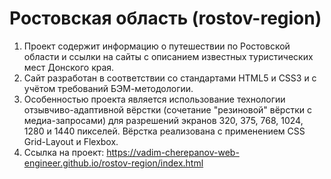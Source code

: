 # Ростовская область (rostov-region)
1. Проект содержит информацию о путешествии по Ростовской области и ссылки на сайты с описанием известных туристических мест Донского края.
2. Сайт разработан в соответствии со стандартами HTML5 и CSS3 и с учётом требований БЭМ-методологии.
3. Особенностью проекта является использование технологии отзывчиво-адаптивной вёрстки (сочетание "резиновой" вёрстки с медиа-запросами) для разрешений экранов 320, 375, 768, 1024, 1280 и 1440 пикселей. Вёрстка реализована с применением CSS Grid-Layout и Flexbox.
4. Ссылка на проект: https://vadim-cherepanov-web-engineer.github.io/rostov-region/index.html
